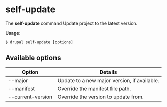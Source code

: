 # self-update
The **self-update** command Update project to the latest version.

**Usage:**
```
$ drupal self-update [options] 
```

## Available options
Option | Details
-------|-------------
--major | Update to a new major version, if available.
--manifest | Override the manifest file path.
--current-version | Override the version to update from.
